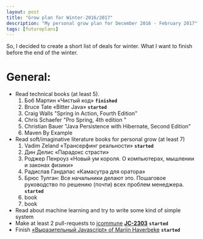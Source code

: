 ```yaml
---
layout: post
title: "Grow plan for Winter-2016/2017"
description: "My personal grow plan for December 2016 - February 2017"
tags: [futureplans]
---
```


So, I decided to create a short list of deals for winter. What I want to finish before the end of the winter.

# General:
  - Read technical books (at least 5).
    1. Боб Мартин «Чистый код» **`finished`**
    2. Bruce Tate «Bitter Java» **`started`**
    3. Craig Walls "Spring in Action, Fourth Edition"
    4. Chris Schaefer "Pro Spring, 4th edition "
    5. Christian Bauer "Java Persistence with Hibernate, Second Edition"
    6. Maven By Example
  - Read soft/imaginative literature books for personal grow (at least 7)
    1. Vadim Zeland «Трансерфинг реальности» **`started`**
    2. Дин Делис «Парадокс страсти»
    3. Роджер Пенроуз «Новый ум короля. О компьютерах, мышлении и законах физики»
    4. Радислав Гандапас «Камасутра для оратора»
    5. Брюс Тулган: Все начальники делают это. Пошаговое руководство по решению (почти) всех проблем менеджера. **`started`**
    6. book
    7. book
  - Read about machine learning and try to write some kind of simple system
  - Make at least 2 pull-requests to [jcommune](https://github.com/jtalks-org/jcommune) **[JC-2303](http://jira.jtalks.org/browse/JC-2303)** **`started`**
  - Finish [«Выразительный Javascript» of Marijn Haverbeke](https://karmazzin.gitbooks.io/eloquentjavascript_ru/content/) **`started`**